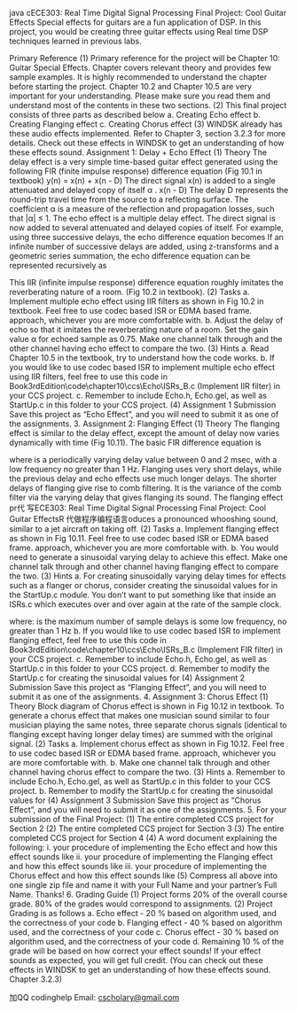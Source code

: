 java cECE303: Real Time Digital Signal Processing Final Project: Cool Guitar Effects Special effects for guitars are a fun application of DSP. In this project, you would be creating three guitar effects using Real time DSP techniques learned in previous labs.

Primary Reference (1) Primary reference for the project will be Chapter 10: Guitar Special Effects. Chapter covers relevant theory and provides few sample examples. It is highly recommended to understand the chapter before starting the project. Chapter 10.2 and Chapter 10.5 are very important for your understanding. Please make sure you read them and understand most of the contents in these two sections. (2) This final project consists of three parts as described below a. Creating Echo effect b. Creating Flanging effect c. Creating Chorus effect (3) WINDSK already has these audio effects implemented. Refer to Chapter 3, section 3.2.3 for more details. Check out these effects in WINDSK to get an understanding of how these effects sound.
Assignment 1: Delay + Echo Effect (1) Theory The delay effect is a very simple time-based guitar effect generated using the following FIR (finite impulse response) difference equation (Fig 10.1 in textbook) y(n) = x(n) + x(n - D) The direct signal x(n) is added to a single attenuated and delayed copy of itself α . x(n - D) The delay D represents the round-trip travel time from the source to a reflecting surface. The coefficient α is a measure of the reflection and propagation losses, such that |α| ≤ 1. The echo effect is a multiple delay effect. The direct signal is now added to several attenuated and delayed copies of itself. For example, using three successive delays, the echo difference equation becomes
If an infinite number of successive delays are added, using z-transforms and a geometric series summation, the echo difference equation can be represented recursively as

This IIR (infinite impulse response) difference equation roughly imitates the reverberating nature of a room. (Fig 10.2 in textbook). (2) Tasks a. Implement multiple echo effect using IIR filters as shown in Fig 10.2 in textbook. Feel free to use codec based ISR or EDMA based frame. approach, whichever you are more comfortable with. b. Adjust the delay of echo so that it imitates the reverberating nature of a room. Set the gain value α for echoed sample as 0.75. Make one channel talk through and the other channel having echo effect to compare the two. (3) Hints a. Read Chapter 10.5 in the textbook, try to understand how the code works. b. If you would like to use codec based ISR to implement multiple echo effect using IIR filters, feel free to use this code in Book3rdEdition\code\chapter10\ccs\Echo\ISRs_B.c (Implement IIR filter) in your CCS project. c. Remember to include Echo.h, Echo.gel, as well as StartUp.c in this folder to your CCS project. (4) Assignment 1 Submission Save this project as “Echo Effect”, and you will need to submit it as one of the assignments. 3. Assignment 2: Flanging Effect (1) Theory The flanging effect is similar to the delay effect, except the amount of delay now varies dynamically with time (Fig 10.11). The basic FIR difference equation is

where is a periodically varying delay value between 0 and 2 msec, with a low frequency no greater than 1 Hz. Flanging uses very short delays, while the previous delay and echo effects use much longer delays. The shorter delays of flanging give rise to comb filtering. It is the variance of the comb filter via the varying delay that gives flanging its sound. The flanging effect pr代 写ECE303: Real Time Digital Signal Processing Final Project: Cool Guitar EffectsR 代做程序编程语言oduces a pronounced whooshing sound, similar to a jet aircraft on taking off. (2) Tasks a. Implement flanging effect as shown in Fig 10.11. Feel free to use codec based ISR or EDMA based frame. approach, whichever you are more comfortable with. b. You would need to generate a sinusoidal varying delay to achieve this effect. Make one channel talk through and other channel having flanging effect to compare the two. (3) Hints a. For creating sinusoidally varying delay times for effects such as a flanger or chorus, consider creating the sinusoidal values for in the StartUp.c module. You don’t want to put something like that inside an ISRs.c which executes over and over again at the rate of the sample clock.

where: is the maximum number of sample delays is some low frequency, no greater than 1 Hz b. If you would like to use codec based ISR to implement flanging effect, feel free to use this code in Book3rdEdition\code\chapter10\ccs\Echo\ISRs_B.c (Implement FIR filter) in your CCS project. c. Remember to include Echo.h, Echo.gel, as well as StartUp.c in this folder to your CCS project. d. Remember to modify the StartUp.c for creating the sinusoidal values for
(4) Assignment 2 Submission Save this project as “Flanging Effect”, and you will need to submit it as one of the assignments. 4. Assignment 3: Chorus Effect (1) Theory Block diagram of Chorus effect is shown in Fig 10.12 in textbook. To generate a chorus effect that makes one musician sound similar to four musician playing the same notes, three separate chorus signals (identical to flanging except having longer delay times) are summed with the original signal. (2) Tasks a. Implement chorus effect as shown in Fig 10.12. Feel free to use codec based ISR or EDMA based frame. approach, whichever you are more comfortable with. b. Make one channel talk through and other channel having chorus effect to compare the two. (3) Hints a. Remember to include Echo.h, Echo.gel, as well as StartUp.c in this folder to your CCS project. b. Remember to modify the StartUp.c for creating the sinusoidal values for
(4) Assignment 3 Submission Save this project as “Chorus Effect”, and you will need to submit it as one of the assignments. 5. For your submission of the Final Project:
(1) The entire completed CCS project for Section 2 (2) The entire completed CCS project for Section 3 (3) The entire completed CCS project for Section 4 (4) A word document explaining the following:
i. your procedure of implementing the Echo effect and how this effect sounds like ii. your procedure of implementing the Flanging effect and how this effect sounds like iii. your procedure of implementing the Chorus effect and how this effect sounds like (5) Compress all above into one single zip file and name it with your Full Name and your partner’s Full Name. Thanks! 6. Grading Guide
(1) Project forms 20% of the overall course grade. 80% of the grades would correspond to assignments. (2) Project Grading is as follows a. Echo effect - 20 % based on algorithm used, and the correctness of your code b. Flanging effect - 40 % based on algorithm used, and the correctness of your code c. Chorus effect - 30 % based on algorithm used, and the correctness of your code d. Remaining 10 % of the grade will be based on how correct your effect sounds! If your effect sounds as expected, you will get full credit. (You can check out these effects in WINDSK to get an understanding of how these effects sound. Chapter 3.2.3)

   加QQ codinghelp Email: cscholary@gmail.com
